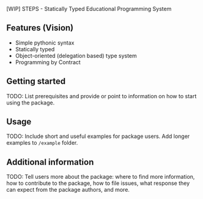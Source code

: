 [WIP] STEPS - Statically Typed Educational Programming System

## Features (Vision)

- Simple pythonic syntax
- Statically typed
- Object-oriented (delegation based) type system
- Programming by Contract

## Getting started

TODO: List prerequisites and provide or point to information on how to
start using the package.

## Usage

TODO: Include short and useful examples for package users. Add longer examples
to `/example` folder. 


## Additional information

TODO: Tell users more about the package: where to find more information, how to 
contribute to the package, how to file issues, what response they can expect 
from the package authors, and more.
